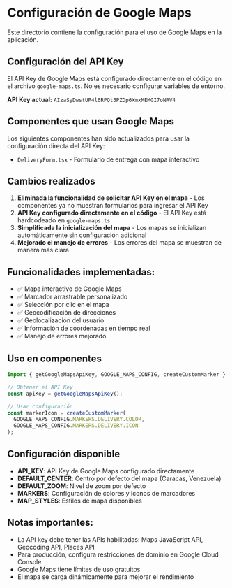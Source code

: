 # Configuración de Google Maps

Este directorio contiene la configuración para el uso de Google Maps en la aplicación.

## Configuración del API Key

El API Key de Google Maps está configurado directamente en el código en el archivo `google-maps.ts`. No es necesario configurar variables de entorno.

**API Key actual:** `AIzaSyDwstUP4l6RPQt5PZDp6XmxMEMGI7oNRV4`

## Componentes que usan Google Maps

Los siguientes componentes han sido actualizados para usar la configuración directa del API Key:

- `DeliveryForm.tsx` - Formulario de entrega con mapa interactivo

## Cambios realizados

1. **Eliminada la funcionalidad de solicitar API Key en el mapa** - Los componentes ya no muestran formularios para ingresar el API Key
2. **API Key configurado directamente en el código** - El API Key está hardcodeado en `google-maps.ts`
3. **Simplificada la inicialización del mapa** - Los mapas se inicializan automáticamente sin configuración adicional
4. **Mejorado el manejo de errores** - Los errores del mapa se muestran de manera más clara

## Funcionalidades implementadas:

- ✅ Mapa interactivo de Google Maps
- ✅ Marcador arrastrable personalizado
- ✅ Selección por clic en el mapa
- ✅ Geocodificación de direcciones
- ✅ Geolocalización del usuario
- ✅ Información de coordenadas en tiempo real
- ✅ Manejo de errores mejorado

## Uso en componentes

```typescript
import { getGoogleMapsApiKey, GOOGLE_MAPS_CONFIG, createCustomMarker } from '@/config/google-maps';

// Obtener el API Key
const apiKey = getGoogleMapsApiKey();

// Usar configuración
const markerIcon = createCustomMarker(
  GOOGLE_MAPS_CONFIG.MARKERS.DELIVERY.COLOR,
  GOOGLE_MAPS_CONFIG.MARKERS.DELIVERY.ICON
);
```

## Configuración disponible

- **API_KEY**: API Key de Google Maps configurado directamente
- **DEFAULT_CENTER**: Centro por defecto del mapa (Caracas, Venezuela)
- **DEFAULT_ZOOM**: Nivel de zoom por defecto
- **MARKERS**: Configuración de colores y iconos de marcadores
- **MAP_STYLES**: Estilos de mapa disponibles

## Notas importantes:

- La API key debe tener las APIs habilitadas: Maps JavaScript API, Geocoding API, Places API
- Para producción, configura restricciones de dominio en Google Cloud Console
- Google Maps tiene límites de uso gratuitos
- El mapa se carga dinámicamente para mejorar el rendimiento
